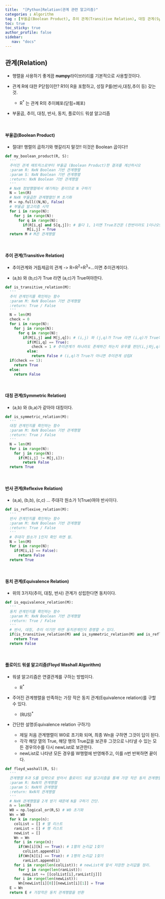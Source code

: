 ```yaml
---
title:  "[Python]Relation(관계 관련 알고리즘)"
categories : Algorithm
tag : [부울곱(Boolean Product), 추이 관계(Transitive Relation), 대칭 관계(Symmetric Relation), 반사 관계(Reflexive Relation), 동치 관계(Equivalence Relation), 플로이드 워셜 알고리즘(Floyd Washall Algorithm)]
toc: true
toc_sticky: true
author_profile: false
sidebar:
   nav: "docs"
---
```




## 관계(Relation)

* 행렬을 사용하기 좋게끔 **numpy**라이브러리를 기본적으로 사용할것이다.
* 관계 R에 대한 P닫힘이란? R1이 R을 포함하고, 성질 P를(반사,대칭,추이 등) 갖는것.
  * R<sup>*</sup> 는 관계 R의 추이폐포(닫힘=폐포)

* 부울곱, 추이, 대칭, 반사, 동치, 플로이드 워셜 알고리즘

<br>

#### 부울곱(Boolean Product)

* 절대!! 행렬의 곱하기와 햇갈리지 말것!! 이것은 Boolean 곱이다!!

```python
def my_boolean_product(R, S):
  '''
  주어진 관계 매트릭스로부터 부울곱 (Boolean Product)한 결과를 계산하시오
  :param R: NxN Boolean 기반 관계행렬
  :param S: NxN Boolean 기반 관계행렬
  :return: NxN Boolean 기반 관계행렬
  '''
  # NxN 정방행렬에서 얘기하는 중이므로 N 구하기
  N = len(R)
  # NxN 부울곱한 관계행렬인 M 초기화
  M = np.full((N,N), False)
  # 부울곱 알고리즘 시작
  for i in range(N): 
    for j in range(N):
      for q in range(N):
        if(R[i,q] and S[q,j]): # 둘다 1, 1이면 True조건문 (한번이라도 1이나오면 됨. 결국 합집합으로 합하기 때문.(예:0or1=1))
          M[i,j] = True
  return M # M은 관계행렬
```

<br>

#### 추이 관계(Transitive Relation)

* 추이관계와 거듭제곱의 관계 -> R=R<sup>2</sup>=R<sup>3</sup>=...이면 추이관계이다.

* (a,b) 와 (b,c)가 True 라면 (a,c)가 True여야한다.

```python
def is_transitive_relation(M):
  '''
  추이 관계인지를 확인하는 함수
  :param M: NxN Boolean 기반 관계행렬
  :return: True / False
  '''
  N = len(M)
  check = 0
  for i in range(N):
    for j in range(N):
      for q in range(N):
        if(M[i,j] and M[j,q]): # (i,j) 와 (j,q)가 True 라면 (i,q)가 True여야한다.
          if(M[i,q] == True):
            check = 1 # 추이관계가 하나라도 존재하긴 하는지 유무를 판단(i,j와j,q가 True인 경우가 아예 없을수도 있어서.)
          else:
            return False # (i,q)가 True가 아니면 추이관계 성립X
  if(check == 1):
    return True
  else:
    return False
```

<br>

#### 대칭 관계(Symmetric Relation)

* (a,b) 와 (b,a)가 같아야 대칭이다.

```python
def is_symmetric_relation(M):
  '''
  대칭 관계인지를 확인하는 함수
  :param M: NxN Boolean 기반 관계행렬
  :return: True / False
  '''
  N = len(M)
  for i in range(N):
    for j in range(N):
      if(M[i,j] != M[j,i]):
        return False
  return True
```

<br>

#### 반사 관계(Reflexive Relation)

* (a,a), (b,b), (c,c) ... 주대각 원소가 1(True)여야 반사이다.

```python
def is_reflexive_relation(M):
  '''
  반사 관계인지를 확인하는 함수
  :param M: NxN Boolean 기반 관계행렬
  :return: True / False
  '''
  # 주대각 원소가 1인지 확인 하면 됨.
  N = len(M)
  for i in range(N):
    if(M[i,i] == False):
      return False
  return True
```

<br>

#### 동치 관계(Equivalence Relation)

* 위의 3가지(추이, 대칭, 반사) 관계가 성립한다면 동치이다.

```python
def is_equivalence_relation(M):
  '''
  동치 관계인지를 확인하는 함수
  :param M: NxN Boolean 기반 관계행렬
  :return: True / False
  '''
  # 반사, 대칭, 추이 이기만 하면 동치관계인지 증명할 수 있다.
  if(is_transitive_relation(M) and is_symmetric_relation(M) and is_reflexive_relation(M)):
    return True
  return False
```

<br>

#### 플로이드 워셜 알고리즘(Floyd Washall Algorithm)

* 워셜 알고리즘은 연결관계를 구하는 방법이다.
  * R<sup>*</sup>

* 주어진 관계행렬을 만족하는 가장 작은 동치 관계(Equivalence relation)를 구할 수 있다.
  * (RUS)<sup>*</sup>

* 간단한 설명(Equivalence relation 구하기)
  * 제일 처음 관계행렬이 W0로 초기화 되며, 최종 Wn을 구하면 그것이 답이 된다.
  * 각각 해당 열의 True, 해당 행의 True값을 보관후 그것으로 나타낼 수 있는 모든 경우의수를 다시 newList로 보관한다.
  * newList로 나타낸 모든 경우를 W행렬에 반영해주고, 이를 n번 반복하면 끝이다.

```python
def floyd_washall(R, S):
  '''
  관계행렬 R과 S를 입력으로 받아서 플로이드 워셜 알고리즘을 통해 가장 작은 동치 관계행렬을 반환한다
  :param R: NxN의 관계행렬
  :param S: NxN의 관계행렬
  :return: NxN의 관계행렬
  '''
  # NxN 관계행렬을 2개 받기 때문에 N을 구하기 간단.
  n = len(R)
  W0 = np.logical_or(R,S) # W0 초기화
  Wn = W0
  for k in range(n):
    colList = [] # 열 리스트
    ranList = [] # 행 리스트
    newList = []
    Wn = Wn
    for i in range(n):
      if(Wn[i][k] == True): # 1열의 논리값 1찾기
        colList.append(i)
      if(Wn[k][i] == True): # 1행의 논리값 1찾기
        ranList.append(i)
    for i in range(len(colList)): # newList에 앞서 저장한 논리값들 정리.
      for j in range(len(ranList)):
        newList += [[colList[i],ranList[j]]]
    for i in range(len(newList)):
      Wn[newList[i][0]][newList[i][1]] = True
  E = Wn
  return E # 가장작은 동치 관계행렬을 반환
```



